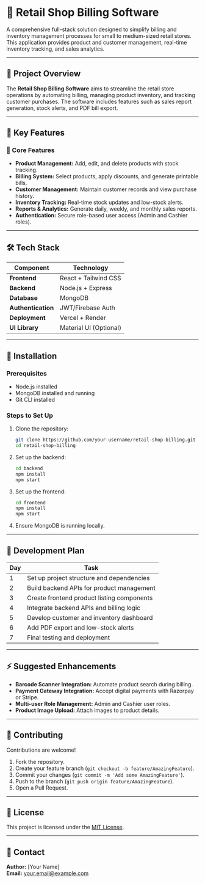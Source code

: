 # 🛒 Retail Shop Billing Software  

A comprehensive full-stack solution designed to simplify billing and inventory management processes for small to medium-sized retail stores. This application provides product and customer management, real-time inventory tracking, and sales analytics.

---

## 🚀 Project Overview

The **Retail Shop Billing Software** aims to streamline the retail store operations by automating billing, managing product inventory, and tracking customer purchases. The software includes features such as sales report generation, stock alerts, and PDF bill export.

---

## 🌟 Key Features

### 🔑 Core Features
- **Product Management:** Add, edit, and delete products with stock tracking.
- **Billing System:** Select products, apply discounts, and generate printable bills.
- **Customer Management:** Maintain customer records and view purchase history.
- **Inventory Tracking:** Real-time stock updates and low-stock alerts.
- **Reports & Analytics:** Generate daily, weekly, and monthly sales reports.
- **Authentication:** Secure role-based user access (Admin and Cashier roles).

---

## 🛠️ Tech Stack  

| Component        | Technology           |
|------------------|-----------------------|
| **Frontend**     | React + Tailwind CSS  |
| **Backend**      | Node.js + Express     |
| **Database**     | MongoDB               |
| **Authentication** | JWT/Firebase Auth    |
| **Deployment**   | Vercel + Render       |
| **UI Library**   | Material UI (Optional)|

---

## 🔧 Installation  

### Prerequisites
- Node.js installed
- MongoDB installed and running
- Git CLI installed

### Steps to Set Up  

1. Clone the repository:
    ```bash
    git clone https://github.com/your-username/retail-shop-billing.git
    cd retail-shop-billing
    ```

2. Set up the backend:
    ```bash
    cd backend
    npm install
    npm start
    ```

3. Set up the frontend:
    ```bash
    cd frontend
    npm install
    npm start
    ```

4. Ensure MongoDB is running locally.

---

## 📆 Development Plan

| Day | Task                                      |
|-----|--------------------------------------------|
| 1   | Set up project structure and dependencies |
| 2   | Build backend APIs for product management |
| 3   | Create frontend product listing components |
| 4   | Integrate backend APIs and billing logic  |
| 5   | Develop customer and inventory dashboard  |
| 6   | Add PDF export and low-stock alerts       |
| 7   | Final testing and deployment              |

---

## ⚡ Suggested Enhancements  

- **Barcode Scanner Integration:** Automate product search during billing.  
- **Payment Gateway Integration:** Accept digital payments with Razorpay or Stripe.  
- **Multi-user Role Management:** Admin and Cashier user roles.  
- **Product Image Upload:** Attach images to product details.

---

## 🤝 Contributing  

Contributions are welcome!  
1. Fork the repository.  
2. Create your feature branch (`git checkout -b feature/AmazingFeature`).  
3. Commit your changes (`git commit -m 'Add some AmazingFeature'`).  
4. Push to the branch (`git push origin feature/AmazingFeature`).  
5. Open a Pull Request.

---

## 📝 License  

This project is licensed under the [MIT License](LICENSE).

---

## 📧 Contact  

**Author:** [Your Name]  
**Email:** your.email@example.com  
